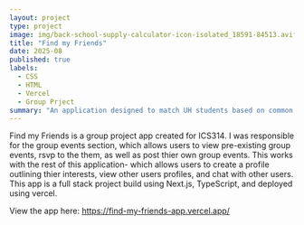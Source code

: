 ```yaml
---
layout: project
type: project
image: img/back-school-supply-calculator-icon-isolated_18591-84513.avif
title: "Find my Friends"
date: 2025-08
published: true
labels:
  - CSS
  - HTML
  - Vercel
  - Group Prject
summary: "An application designed to match UH students based on common interests, and provide a platform to chat and meet up."
---
```



Find my Friends is a group project app created for ICS314. I was responsible for the group events section, which allows users to view pre-existing group events, rsvp to the them, as well as post thier own group events. This works with the rest of this application- which allows users to create a profile outlining thier interests, view other users profiles, and chat with other users. This app is a full stack project build using Next.js, TypeScript, and deployed using vercel. 

View the app here: https://find-my-friends-app.vercel.app/
